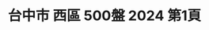 ---
title: "台中市 西區 500盤 2024 第1頁"
description: "台中市 西區 500盤 2024 獲獎餐廳 第1頁"
keywords:
  - 美食競賽
  - 台灣美食
  - 美食精選
datePublished: "2025-06-30"
dateModified: "2025-07-03"
city: "台中市"
district: "西區"
award: "500盤"
year: "2024"
page: 1
count: 5

restaurants:
  - name: "鳥苑"
    city: "台中市"
    district: "西區"
    address: "台中市西區忠明南路48號"
    phone: "0423262080"
    geo: "24.15543896924409, 120.65830927409148"
    link: "台中市/西區/鳥苑"
    google_map: "https://maps.app.goo.gl/T26d6GK26xq3qJNE6"
    footinder: "https://footinder.com.tw/%E5%8F%B0%E4%B8%AD%E5%B8%82/131433/"
    award:
    - name: "500盤"
      year: "2024"
  - name: "小樂沐 Le Coté LM"
    city: "台中市"
    district: "西區"
    address: "台中市西區存中街59號1樓"
    phone: "0423753002"
    geo: "24.1411520614352, 120.65891205566719"
    link: "台中市/西區/小樂沐_Le_Coté_LM"
    google_map: "https://maps.app.goo.gl/nxWL7XRFwTwVDoYu9"
    footinder: "https://footinder.com.tw/%e5%8f%b0%e4%b8%ad%e5%b8%82%e8%a5%bf%e5%8d%80/153108/"
    award:
    - name: "500盤"
      year: "2024"
  - name: "膳馨民間創作料理"
    city: "台中市"
    district: "西區"
    address: "台中市西區存中街21號"
    phone: "0423721650"
    geo: "24.141089473365735, 120.66061897484907"
    link: "台中市/西區/膳馨民間創作料理"
    google_map: "https://maps.app.goo.gl/jUBML8ksNa74PSLi7"
    footinder: "https://footinder.com.tw/%E5%8F%B0%E4%B8%AD%E5%B8%82%E8%A5%BF%E5%8D%80/132086/"
    award:
    - name: "500盤"
      year: "2024"
  - name: "燒肉本氣"
    city: "台中市"
    district: "西區"
    address: "台中市西區華美西街一段32號"
    phone: "0423255288"
    geo: "24.15238077453479, 120.65832496746523"
    link: "台中市/西區/燒肉本氣"
    google_map: "https://maps.app.goo.gl/swqnLgQ55Y29krv59"
    footinder: "https://footinder.com.tw/%E5%8F%B0%E4%B8%AD%E5%B8%82%E8%A5%BF%E5%8D%80/133066/"
    award:
    - name: "500盤"
      year: "2024"
  - name: "俺達の肉屋 日本和牛燒肉店"
    city: "台中市"
    district: "西區"
    address: "台中市西區公益路194-1號"
    phone: "0423250588"
    geo: "24.1510111770431, 120.65641646046238"
    link: "台中市/西區/俺達の肉屋_日本和牛燒肉店"
    google_map: "https://maps.app.goo.gl/2vU3epw9iMbZYw27A"
    footinder: "https://footinder.com.tw/%E5%8F%B0%E4%B8%AD%E5%B8%82%E8%A5%BF%E5%8D%80/104680/"
    award:
    - name: "500盤"
      year: "2024"
---